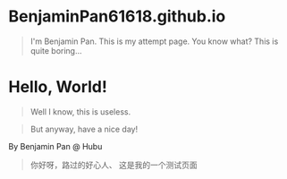 # BenjaminPan61618.github.io
> I'm Benjamin Pan. This is my attempt page.
You know what?
This is quite boring...

# Hello, World!

> Well I know, this is useless.

> But anyway, have a nice day!

By Benjamin Pan @ Hubu

> 你好呀，路过的好心人、
> 这是我的一个测试页面
